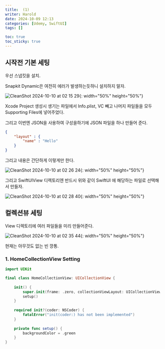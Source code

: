 ```yaml
---
title:  (1)
writer: Harold
date: 2024-10-09 12:13
categories: [Udemy, SwiftUI]
tags: []

toc: true
toc_sticky: true
---
```


## 시작전 기본 세팅

우선 스냅킷을 설치.

Snapkit Dynamic은 여전히 에러가 발생하는듯하니 설치하지 말자.

![CleanShot 2024-10-10 at 02 15 29](https://github.com/user-attachments/assets/33cf7299-a9bd-4442-baa7-0922318fa0df){: width="50%" height="50%"}

Xcode Project 생성시 생기는 파일에서 Info.plist, VC 빼고 나머지 파일들을 모두 Supporting Files에 넣어주었다.

그리고 이번엔 JSON을 사용하여 구성을하기에 JSON 파일을 하나 만들어 준다.

```json
{
    "layout" : {
        "name" : "Hello"
    }
}
```

그리고 내용은 간단하게 이렇게만 한다.

![CleanShot 2024-10-10 at 02 26 24](https://github.com/user-attachments/assets/6d1808a0-3c03-47db-8de2-c478943a6a75){: width="50%" height="50%"} 

그리고 SwiftUIView 디렉토리엔 반드시 위와 같이 SwiftUI 에 해당하는 파일로 선택해서 만들자.

![CleanShot 2024-10-10 at 02 28 40](https://github.com/user-attachments/assets/1491168a-0a9e-4944-bf7e-14a3f79073b3){: width="50%" height="50%"} 

## 컬렉션뷰 세팅

View 디렉토리에 여러 파일들을 미리 만들어준다.

![CleanShot 2024-10-10 at 02 35 44](https://github.com/user-attachments/assets/e0bcd18c-809f-496f-a330-58f13dfd274b){: width="50%" height="50%"} 

현재는 아무것도 없는 빈 깡통.

### 1. HomeCollectionView Setting

```swift
import UIKit

final class HomeCollectionView: UICollectionView {
    
    init() {
        super.init(frame: .zero, collectionViewLayout: UICollectionViewLayout())
        setup()
    }
    
    required init?(coder: NSCoder) {
        fatalError("init(coder:) has not been implemented")
    }
    
    private func setup() {
        backgroundColor = .green
    }
}
```



